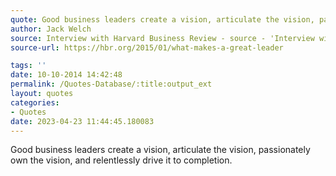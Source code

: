 ```yaml
---
quote: Good business leaders create a vision, articulate the vision, passionately own the vision, and relentlessly drive it to completion.
author: Jack Welch
source: Interview with Harvard Business Review - source - 'Interview with Harvard Business Review
source-url: https://hbr.org/2015/01/what-makes-a-great-leader

tags: ''
date: 10-10-2014 14:42:48
permalink: /Quotes-Database/:title:output_ext
layout: quotes
categories:
- Quotes
date: 2023-04-23 11:44:45.180083
---
```

Good business leaders create a vision, articulate the vision, passionately own the vision, and relentlessly drive it to completion.